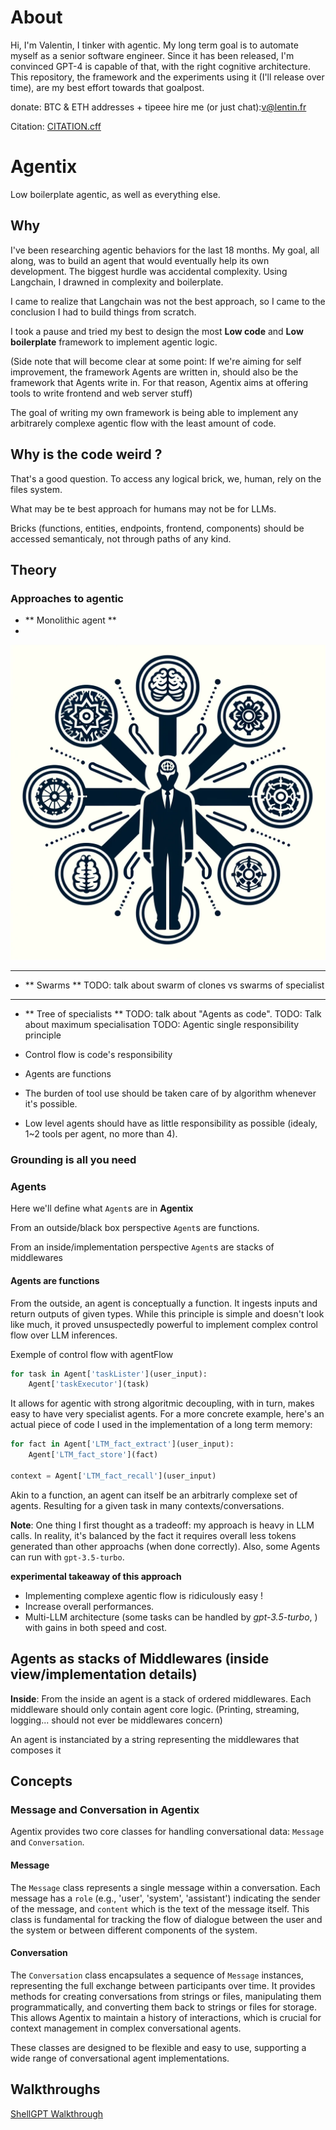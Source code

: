# About
Hi, I'm Valentin, I tinker with agentic.
My long term goal is to automate myself as a senior software engineer.
Since it has been released, I'm convinced GPT-4 is capable of that, with the right cognitive architecture.
This repository, the framework and the experiments using it (I'll release over time), are my best effort towards that goalpost.

donate: BTC & ETH addresses + tipeee
hire me (or just chat):v@lentin.fr

Citation: 
[CITATION.cff](CITATION.cff)

# Agentix

Low boilerplate agentic, as well as everything else.

## Why
I've been researching agentic behaviors for the last 18 months.
My goal, all along, was to build an agent that would eventually help its own development.
The biggest hurdle was accidental complexity. Using Langchain, I drawned in complexity and boilerplate.

I came to realize that Langchain was not the best approach, so I came to the conclusion I had to build things from scratch.

I took a pause and tried my best to design the most **Low code** and **Low boilerplate** framework to implement agentic logic.

(Side note that will become clear at some point: If we're aiming for self improvement, the framework Agents are written in, should also be the framework that Agents write in. For that reason, Agentix aims at offering tools to write frontend and web server stuff)

The goal of writing my own framework is being able to implement any arbitrarely complexe agentic flow with the least amount of code.

## Why is the code weird ?

That's a good question.
To access any logical brick, we, human, rely on the files system.

What may be te best approach for humans may not be for LLMs.

Bricks (functions, entities, endpoints, frontend, components) should be accessed semanticaly, not through paths of any kind.




## Theory
### Approaches to agentic
* ** Monolithic agent **
* 
![assets/monolith.webp](assets/monolith.webp)
___________

* ** Swarms **
TODO: talk about swarm of clones vs swarms of specialist

______________

* ** Tree of specialists **
TODO: talk about "Agents as code".
TODO: Talk about maximum specialisation
TODO: Agentic single responsibility principle


* Control flow is code's responsibility
* Agents are functions
* The burden of tool use should be taken care of by algorithm whenever it's possible.
* Low level agents should have as little responsibility as possible (idealy, 1~2 tools per agent, no more than 4).


### Grounding is all you need

### Agents

Here we'll define what `Agent`s are in **Agentix**

From an outside/black box perspective `Agent`s are functions.

From an inside/implementation perspective `Agent`s are stacks of middlewares

#### Agents are functions

From the outside, an agent is conceptually a function. It ingests inputs and return outputs of given types. While this principle is simple and doesn't look like much, it proved unsuspectedly powerful to implement complex control flow over LLM inferences.

Exemple of control flow with agentFlow
```python
for task in Agent['taskLister'](user_input):
    Agent['taskExecutor'](task)
```

It allows for agentic with strong algoritmic decoupling, with in turn, makes easy to have very specialist agents.
For a more concrete example, here's an actual piece of code I used in the implementation of a long term memory:

```python
for fact in Agent['LTM_fact_extract'](user_input):
    Agent['LTM_fact_store'](fact)

context = Agent['LTM_fact_recall'](user_input)
```

Akin to a function, an agent can itself be an arbitrarly complexe set of agents. Resulting for a given task in many contexts/conversations.

**Note**: One thing I first thought as a tradeoff: my approach is heavy in LLM calls. In reality, it's balanced by the fact it requires overall less tokens generated than other approachs (when done correctly). Also, some Agents can run with `gpt-3.5-turbo`.

**experimental takeaway of this approach**
* Implementing complexe agentic flow is ridiculously easy !
* Increase overall performances.
* Multi-LLM architecture (some tasks can be handled by _gpt-3.5-turbo_, ) with gains in both speed and cost.

## Agents as stacks of Middlewares (inside view/implementation details)
**Inside**:
From the inside an agent is a stack of ordered middlewares.
Each middleware should only contain agent core logic.
(Printing, streaming, logging... should not ever be middlewares concern)

An agent is instanciated by a string representing the middlewares that composes it

## Concepts
### Message and Conversation in Agentix

Agentix provides two core classes for handling conversational data: `Message` and `Conversation`.

#### Message
The `Message` class represents a single message within a conversation. Each message has a `role` (e.g., 'user', 'system', 'assistant') indicating the sender of the message, and `content` which is the text of the message itself. This class is fundamental for tracking the flow of dialogue between the user and the system or between different components of the system.

#### Conversation
The `Conversation` class encapsulates a sequence of `Message` instances, representing the full exchange between participants over time. It provides methods for creating conversations from strings or files, manipulating them programmatically, and converting them back to strings or files for storage. This allows Agentix to maintain a history of interactions, which is crucial for context management in complex conversational agents.

These classes are designed to be flexible and easy to use, supporting a wide range of conversational agent implementations.
## Walkthroughs
[ShellGPT Walkthrough](/examples/ShellGPT.md)
